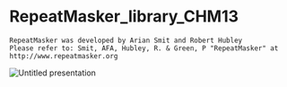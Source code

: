 # RepeatMasker_library_CHM13
```
RepeatMasker was developed by Arian Smit and Robert Hubley
Please refer to: Smit, AFA, Hubley, R. & Green, P "RepeatMasker" at
http://www.repeatmasker.org
```
![Untitled presentation](https://github.com/user-attachments/assets/e1bf5099-9786-4905-9ccb-598722b9eb25)
